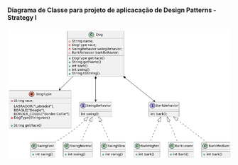 
<h4>Diagrama de Classe para projeto de aplicacação de Design Patterns - Strategy I</h4>

![alt text](https://github.com/Jennyads/Bertoti/blob/main/Engenharia%20de%20Software%20III/Imagens/diagrama_classe_strategy.png)

